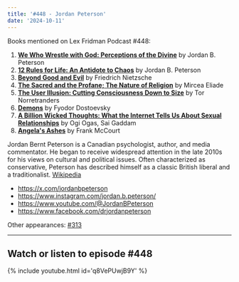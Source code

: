 ```yaml
---
title: '#448 - Jordan Peterson'
date: '2024-10-11'
---
```


Books mentioned on Lex Fridman Podcast #448:

1. <b><a href="https://amzn.to/3Y2zR6D" target="_blank" rel="sponsored noopener noreferrer">We Who Wrestle with God: Perceptions of the Divine</a></b> by Jordan B. Peterson
2. <b><a href="https://amzn.to/4dEeuyo" target="_blank" rel="sponsored noopener noreferrer">12 Rules for Life: An Antidote to Chaos</a></b> by Jordan B. Peterson
3. <b><a href="https://amzn.to/3NkNXeV" target="_blank" rel="sponsored noopener noreferrer">Beyond Good and Evil</a></b> by Friedrich Nietzsche
4. <b><a href="https://amzn.to/4eSiU5Q" target="_blank" rel="sponsored noopener noreferrer">The Sacred and the Profane; The Nature of Religion</a></b> by Mircea Eliade
5. <b><a href="https://amzn.to/3YnhAlO" target="_blank" rel="sponsored noopener noreferrer">The User Illusion: Cutting Consciousness Down to Size</a></b> by Tor Norretranders
6. <b><a href="https://amzn.to/403IKj4" target="_blank" rel="sponsored noopener noreferrer">Demons</a></b> by Fyodor Dostoevsky
7. <b><a href="https://amzn.to/3BJmgd9" target="_blank" rel="sponsored noopener noreferrer">A Billion Wicked Thoughts: What the Internet Tells Us About Sexual Relationships</a></b> by Ogi Ogas, Sai Gaddam
8. <b><a href="https://amzn.to/3NoUPYE" target="_blank" rel="sponsored noopener noreferrer">Angela's Ashes</a></b> by Frank McCourt

<!--more-->

Jordan Bernt Peterson is a Canadian psychologist, author, and media commentator. He began to receive widespread attention in the late 2010s for his views on cultural and political issues. Often characterized as conservative, Peterson has described himself as a classic British liberal and a traditionalist. <a href="https://en.wikipedia.org/wiki/Jordan_Peterson" target="_blank">Wikipedia</a>

- <a href="https://x.com/jordanbpeterson" target="_blank">https://x.com/jordanbpeterson</a>
- <a href="https://www.instagram.com/jordan.b.peterson/" target="_blank">https://www.instagram.com/jordan.b.peterson/</a>
- <a href="https://www.youtube.com/@JordanBPeterson" target="_blank">https://www.youtube.com/@JordanBPeterson</a>
- <a href="https://www.facebook.com/drjordanpeterson" target="_blank">https://www.facebook.com/drjordanpeterson</a>

Other appearances: [\#313](/313-jordan-peterson/)

- - - - - -

## Watch or listen to episode #448

{% include youtube.html id='q8VePUwjB9Y' %}